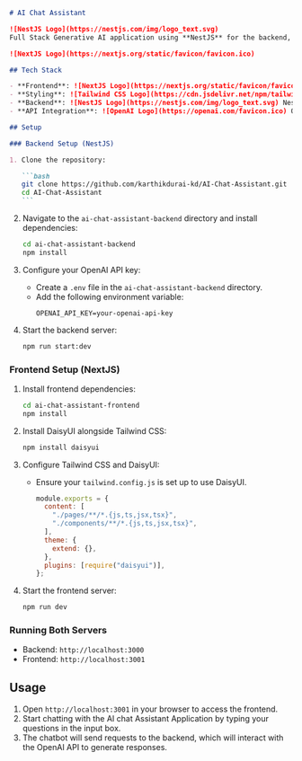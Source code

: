 ````markdown
# AI Chat Assistant

![NestJS Logo](https://nestjs.com/img/logo_text.svg)  
Full Stack Generative AI application using **NestJS** for the backend, **NextJS** for the frontend, and **OpenAI's GPT-4 API** for natural language processing.

![NextJS Logo](https://nextjs.org/static/favicon/favicon.ico)

## Tech Stack

- **Frontend**: ![NextJS Logo](https://nextjs.org/static/favicon/favicon.ico) NextJS
- **Styling**: ![Tailwind CSS Logo](https://cdn.jsdelivr.net/npm/tailwindcss@2.2.16/dist/tailwind.min.css) Tailwind CSS, ![DaisyUI Logo](https://raw.githubusercontent.com/saadeghi/daisyui/master/static/logo.png) DaisyUI
- **Backend**: ![NestJS Logo](https://nestjs.com/img/logo_text.svg) NestJS, TypeScript
- **API Integration**: ![OpenAI Logo](https://openai.com/favicon.ico) OpenAI GPT-4 API

## Setup

### Backend Setup (NestJS)

1. Clone the repository:

   ```bash
   git clone https://github.com/karthikdurai-kd/AI-Chat-Assistant.git
   cd AI-Chat-Assistant
   ```
````

2. Navigate to the `ai-chat-assistant-backend` directory and install dependencies:

   ```bash
   cd ai-chat-assistant-backend
   npm install
   ```

3. Configure your OpenAI API key:

   - Create a `.env` file in the `ai-chat-assistant-backend` directory.
   - Add the following environment variable:
     ```
     OPENAI_API_KEY=your-openai-api-key
     ```

4. Start the backend server:

   ```bash
   npm run start:dev
   ```

### Frontend Setup (NextJS)

1. Install frontend dependencies:

   ```bash
   cd ai-chat-assistant-frontend
   npm install
   ```

2. Install DaisyUI alongside Tailwind CSS:

   ```bash
   npm install daisyui
   ```

3. Configure Tailwind CSS and DaisyUI:

   - Ensure your `tailwind.config.js` is set up to use DaisyUI.

     ```javascript
     module.exports = {
       content: [
         "./pages/**/*.{js,ts,jsx,tsx}",
         "./components/**/*.{js,ts,jsx,tsx}",
       ],
       theme: {
         extend: {},
       },
       plugins: [require("daisyui")],
     };
     ```

4. Start the frontend server:

   ```bash
   npm run dev
   ```

### Running Both Servers

- Backend: `http://localhost:3000`
- Frontend: `http://localhost:3001`

## Usage

1. Open `http://localhost:3001` in your browser to access the frontend.
2. Start chatting with the AI chat Assistant Application by typing your questions in the input box.
3. The chatbot will send requests to the backend, which will interact with the OpenAI API to generate responses.

```

```
